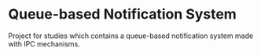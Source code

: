 # Queue-based Notification System 
Project for studies which contains a queue-based notification system made with IPC mechanisms.

